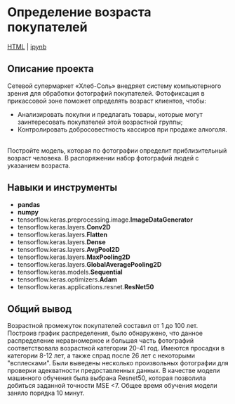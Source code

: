 # Определение возраста покупателей
<a href='https://github.com/mr-lexx/Yandex_Practicum/blob/main/Determining_age/TFkeras.html'>HTML</a> | 
<a href='https://github.com/mr-lexx/Yandex_Practicum/blob/main/Determining_age/TFkeras.ipynb'>ipynb</a>

## Описание проекта
Сетевой супермаркет «Хлеб-Соль» внедряет систему компьютерного зрения для обработки фотографий покупателей. Фотофиксация в прикассовой зоне поможет определять возраст клиентов, чтобы:<br>
- Анализировать покупки и предлагать товары, которые могут заинтересовать покупателей этой возрастной группы;
- Контролировать добросовестность кассиров при продаже алкоголя.
<br>
Постройте модель, которая по фотографии определит приблизительный возраст человека. В распоряжении набор фотографий людей с указанием возраста.

## Навыки и инструменты
- **pandas**
- **numpy**
- tensorflow.keras.preprocessing.image.**ImageDataGenerator**
- tensorflow.keras.layers.**Conv2D**
- tensorflow.keras.layers.**Flatten**
- tensorflow.keras.layers.**Dense**
- tensorflow.keras.layers.**AvgPool2D**
- tensorflow.keras.layers.**MaxPooling2D**
- tensorflow.keras.layers.**GlobalAveragePooling2D**
- tensorflow.keras.models.**Sequential**
- tensorflow.keras.optimizers.**Adam**
- tensorflow.keras.applications.resnet.**ResNet50**
  

## Общий вывод 
Возрастной промежуток покупателей составил от 1 до 100 лет. Построив график распределения, было обнаружено, что данное распределение неравномерное и большая часть фотографий соответствовала возрастной категории 20-41 год. Имеются просадки в категории 8-12 лет, а также спрад после 26 лет с некоторыми "всплесками". Были выведены несколько произвольных фотографии для проверки адекватности предоставленных данных. В качестве модели машинного обучения была выбрана Resnet50, которая позволила добиться заданной точности MSE <7. Общее время обучения модели заняло порядка 10 минут.
